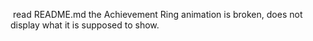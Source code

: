  read README.md the Achievement Ring animation is broken, does not display what it is supposed to show.
